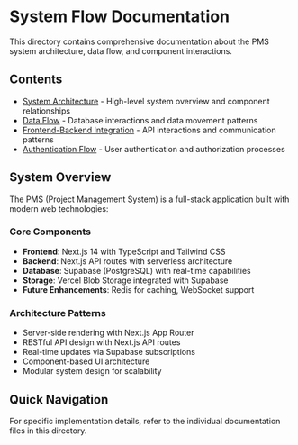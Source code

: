 # System Flow Documentation

This directory contains comprehensive documentation about the PMS system architecture, data flow, and component interactions.

## Contents

- [System Architecture](./architecture.md) - High-level system overview and component relationships
- [Data Flow](./data-flow.md) - Database interactions and data movement patterns
- [Frontend-Backend Integration](./integration.md) - API interactions and communication patterns
- [Authentication Flow](./auth-flow.md) - User authentication and authorization processes

## System Overview

The PMS (Project Management System) is a full-stack application built with modern web technologies:

### Core Components
- **Frontend**: Next.js 14 with TypeScript and Tailwind CSS
- **Backend**: Next.js API routes with serverless architecture
- **Database**: Supabase (PostgreSQL) with real-time capabilities
- **Storage**: Vercel Blob Storage integrated with Supabase
- **Future Enhancements**: Redis for caching, WebSocket support

### Architecture Patterns
- Server-side rendering with Next.js App Router
- RESTful API design with Next.js API routes
- Real-time updates via Supabase subscriptions
- Component-based UI architecture
- Modular system design for scalability

## Quick Navigation

For specific implementation details, refer to the individual documentation files in this directory.
